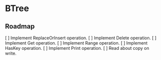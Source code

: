 # BTree

## Roadmap

[ ] Implement ReplaceOrInsert operation.
[ ] Implement Delete operation.
[ ] Implement Get operation.
[ ] Implement Range operation.
[ ] Implement HasKey operation.
[ ] Implement Print operation.
[ ] Read about copy on write.

